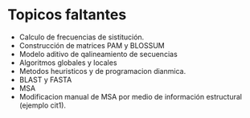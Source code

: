 # Topicos faltantes

* Calculo de frecuencias de sistitución.
* Construcción de matrices PAM y BLOSSUM
* Modelo aditivo de qalineamiento de secuencias
* Algoritmos globales y locales
* Metodos heuristicos y de programacion dianmica. 
* BLAST y FASTA
* MSA
* Modificacion manual de MSA por medio de información estructural (ejemplo cit1).
